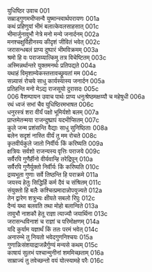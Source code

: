 युधिष्ठिर उवाच	001  
सम्राड्गुणमभीप्सन्वै युष्मान्स्वार्थपरायणः	001a  
कथं प्रहिणुयां भीमं बलात्केवलसाहसात्	001c  
भीमार्जुनावुभौ नेत्रे मनो मन्ये जनार्दनम्	002a  
मनश्चक्षुर्विहीनस्य कीदृशं जीवितं भवेत्	002c  
जरासन्धबलं प्राप्य दुष्पारं भीमविक्रमम्	003a  
श्रमो हि वः पराजय्यात्किमु तत्र विचेष्टितम्	003c  
अस्मिन्नर्थान्तरे युक्तमनर्थः प्रतिपद्यते	004a  
यथाहं विमृशाम्येकस्तत्तावच्छ्रूयतां मम	004c  
सन्न्यासं रोचये साधु कार्यस्यास्य जनार्दन	005a  
प्रतिहन्ति मनो मेऽद्य राजसूयो दुरासदः	005c  
006    वैशम्पायन उवाच
पार्थः प्राप्य धनुःश्रेष्ठमक्षय्यौ च महेषुधी	006a  
रथं ध्वजं सभां चैव युधिष्ठिरमभाषत	006c  
धनुरस्त्रं शरा वीर्यं पक्षो भूमिर्यशो बलम्	007a  
प्राप्तमेतन्मया राजन्दुष्प्रापं यदभीप्सितम्	007c  
कुले जन्म प्रशंसन्ति वैद्याः साधु सुनिष्ठिताः	008a  
बलेन सदृशं नास्ति वीर्यं तु मम रोचते	008c  
कृतवीर्यकुले जातो निर्वीर्यः किं करिष्यति	009a  
क्षत्रियः सर्वशो राजन्यस्य वृत्तिः पराजये	009c  
सर्वैरपि गुणैर्हीनो वीर्यवान्हि तरेद्रिपून्	010a  
सर्वैरपि गुणैर्युक्तो निर्वीर्यः किं करिष्यति	010c  
द्रव्यभूता गुणाः सर्वे तिष्ठन्ति हि पराक्रमे	011a  
जयस्य हेतुः सिद्धिर्हि कर्म दैवं च संश्रितम्	011c  
संयुक्तो हि बलैः कश्चित्प्रमादान्नोपयुज्यते	012a  
तेन द्वारेण शत्रुभ्यः क्षीयते सबलो रिपुः	012c  
दैन्यं यथा बलवति तथा मोहो बलान्विते	013a  
तावुभौ नाशकौ हेतू राज्ञा त्याज्यौ जयार्थिना	013c  
जरासन्धविनाशं च राज्ञां च परिमोक्षणम्	014a  
यदि कुर्याम यज्ञार्थं किं ततः परमं भवेत्	014c  
अनारम्भे तु नियतो भवेदगुणनिश्चयः	015a  
गुणान्निःसंशयाद्राजन्नैर्गुण्यं मन्यसे कथम्	015c  
काषायं सुलभं पश्चान्मुनीनां शममिच्छताम्	016a  
साम्राज्यं तु तवेच्छन्तो वयं योत्स्यामहे परैः	016c  
